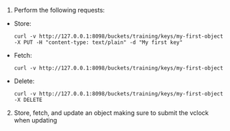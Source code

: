 1) Perform the following requests:

  - Store:

        curl -v http://127.0.0.1:8098/buckets/training/keys/my-first-object -X PUT -H "content-type: text/plain" -d "My first key"

  - Fetch:

        curl -v http://127.0.0.1:8098/buckets/training/keys/my-first-object

  - Delete:

        curl -v http://127.0.0.1:8098/buckets/training/keys/my-first-object -X DELETE

2) Store, fetch, and update an object making sure to submit the vclock when updating
